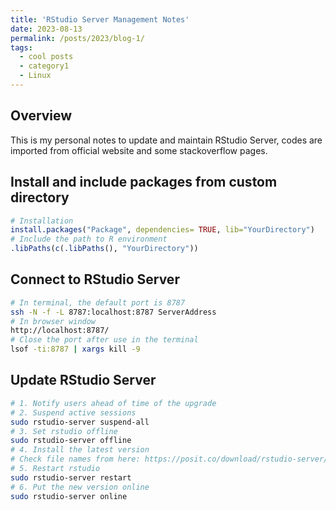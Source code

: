 ```yaml
---
title: 'RStudio Server Management Notes'
date: 2023-08-13
permalink: /posts/2023/blog-1/
tags:
  - cool posts
  - category1
  - Linux
---
```


## Overview
This is my personal notes to update and maintain RStudio Server, codes are imported from official website and some stackoverflow pages.

## Install and include packages from custom directory
```r
# Installation
install.packages("Package", dependencies= TRUE, lib="YourDirectory")
# Include the path to R environment
.libPaths(c(.libPaths(), "YourDirectory"))
```

## Connect to RStudio Server
```bash
# In terminal, the default port is 8787
ssh -N -f -L 8787:localhost:8787 ServerAddress
# In browser window
http://localhost:8787/
# Close the port after use in the terminal
lsof -ti:8787 | xargs kill -9
```

## Update RStudio Server
```bash
# 1. Notify users ahead of time of the upgrade
# 2. Suspend active sessions
sudo rstudio-server suspend-all
# 3. Set rstudio offline
sudo rstudio-server offline
# 4. Install the latest version
# Check file names from here: https://posit.co/download/rstudio-server/
# 5. Restart rstudio
sudo rstudio-server restart
# 6. Put the new version online
sudo rstudio-server online
```
